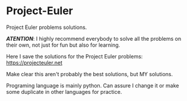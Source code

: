 # Project-Euler
Project Euler problems solutions.

***ATENTION***: I highly recommend everybody to solve all the problems on their own, not just for fun but also for learning. 

Here I save the solutions for the Project Euler problems: https://projecteuler.net

Make clear this aren't probably the best solutions, but MY solutions.

Programing language is mainly python. Can assure I change it or make some duplicate in other languages for practice.
